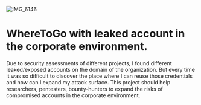 
![IMG_6146](https://user-images.githubusercontent.com/25904307/104650994-55000280-56b7-11eb-978f-eb47afa21ce5.JPG)

# WhereToGo with leaked account in the corporate environment.

Due to security assessments of different projects, I found different leaked/exposed accounts on the domain of the organization. But every time it was so difficult to discover the place where I can reuse those credentials and how can I expand my attack surface. 
This project should help researchers, pentesters, bounty-hunters to expand the risks of compromised accounts in the corporate environment.


 
